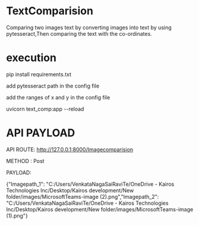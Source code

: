 # TextComparision
Comparing two images text by converting images into text by using pytesseract,Then comparing the text with the co-ordinates. 

# execution
pip install requirements.txt


add pytesseract path in the config file


add the ranges of x and y in the config file



uvicorn text_comp:app --reload


# API PAYLOAD
API ROUTE:  http://127.0.0.1:8000/Imagecomparision


METHOD : Post


PAYLOAD:


{"Imagepath_1": "C:/Users/VenkataNagaSaiRaviTe/OneDrive - Kairos Technologies Inc/Desktop/Kairos development/New folder/images/MicrosoftTeams-image (2).png","Imagepath_2": "C:/Users/VenkataNagaSaiRaviTe/OneDrive - Kairos Technologies Inc/Desktop/Kairos development/New folder/images/MicrosoftTeams-image (1).png"}

